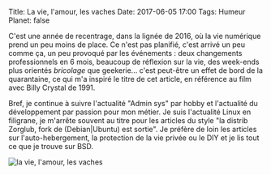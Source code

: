 Title: La vie, l'amour, les vaches
Date: 2017-06-05 17:00
Tags: Humeur
Planet: false

C'est une année de recentrage, dans la lignée de 2016, où la vie numérique
prend un peu moins de place. Ce n'est pas planifié, c'est arrivé un peu comme
ça, un peu provoqué par les événements : deux changements professionnels en 6
mois, beaucoup de réflexion sur la vie, des week-ends plus orientés *bricolage*
que geekerie... c'est peut-être un effet de bord de la quarantaine, ce qui m'a
inspiré le titre de cet article, en référence au film avec Billy Crystal de
1991.

Bref, je continue à suivre l'actualité "Admin sys" par hobby et l'actualité du
développement par passion pour mon métier. Je suis l'actualité Linux en
filigrane, je m'arrête souvent au titre pour les articles du style "la distrib
Zorglub, fork de (Debian|Ubuntu) est sortie". Je préfère de loin les articles
sur l'auto-hebergement, la protection de la vie privée ou le DIY et je lis tout
ce que je trouve sur BSD.

![la vie, l'amour, les vaches](images/2017/lesvaches.jpg "la vie, l'amour, les vaches")

